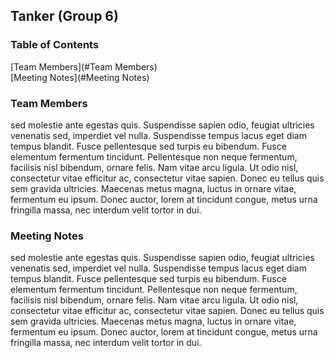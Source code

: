 ## Tanker (Group 6)

### Table of Contents  
[Team Members](#Team Members)  
[Meeting Notes](#Meeting Notes)  

### Team Members

sed molestie ante egestas quis. Suspendisse sapien odio, feugiat ultricies venenatis sed, imperdiet vel nulla. Suspendisse tempus lacus eget diam tempus blandit. Fusce pellentesque sed turpis eu bibendum. Fusce elementum fermentum tincidunt. Pellentesque non neque fermentum, facilisis nisl bibendum, ornare felis. Nam vitae arcu ligula. Ut odio nisl, consectetur vitae efficitur ac, consectetur vitae sapien. Donec eu tellus quis sem gravida ultricies. Maecenas metus magna, luctus in ornare vitae, fermentum eu ipsum. Donec auctor, lorem at tincidunt congue, metus urna fringilla massa, nec interdum velit tortor in dui.

### Meeting Notes

sed molestie ante egestas quis. Suspendisse sapien odio, feugiat ultricies venenatis sed, imperdiet vel nulla. Suspendisse tempus lacus eget diam tempus blandit. Fusce pellentesque sed turpis eu bibendum. Fusce elementum fermentum tincidunt. Pellentesque non neque fermentum, facilisis nisl bibendum, ornare felis. Nam vitae arcu ligula. Ut odio nisl, consectetur vitae efficitur ac, consectetur vitae sapien. Donec eu tellus quis sem gravida ultricies. Maecenas metus magna, luctus in ornare vitae, fermentum eu ipsum. Donec auctor, lorem at tincidunt congue, metus urna fringilla massa, nec interdum velit tortor in dui.
